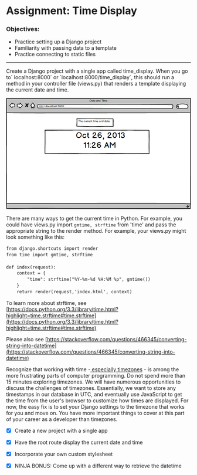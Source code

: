 # Assignment: Time Display
### Objectives:

- Practice setting up a Django project
- Familiarity with passing data to a template
- Practice connecting to static files
<hr>
Create a Django project with a single app called time_display. When you go to` localhost:8000` or `localhost:8000/time_display`, this should run a method in your controller file (views.py) that renders a template displaying the current date and time.

![](time.png)

There are many ways to get the current time in Python. For example, you could have views.py import `gmtime, strftime` from 'time' and pass the appropriate string to the render method. For example, your views.py might look something like this:

```md
from django.shortcuts import render
from time import gmtime, strftime
    
def index(request):
    context = {
        "time": strftime("%Y-%m-%d %H:%M %p", gmtime())
    }
    return render(request,'index.html', context)
````

To learn more about strftime, see [https://docs.python.org/3.3/library/time.html?highlight=time.strftime#time.strftime](https://docs.python.org/3.3/library/time.html?highlight=time.strftime#time.strftime)

Please also see [https://stackoverflow.com/questions/466345/converting-string-into-datetime](https://stackoverflow.com/questions/466345/converting-string-into-datetime)

Recognize that working with time -[ especially timezones](https://docs.djangoproject.com/en/2.2/topics/i18n/timezones/) - is among the more frustrating parts of computer programming. Do not spend more than 15 minutes exploring timezones. We will have numerous opportunities to discuss the challenges of timezones. Essentially, we want to store any timestamps in our database in UTC, and eventually use JavaScript to get the time from the user's browser to customize how times are displayed. For now, the easy fix is to set your Django settings to the timezone that works for you and move on. You have more important things to cover at this part of your career as a developer than timezones.

- [x] Create a new project with a single app

- [x] Have the root route display the current date and time

- [x] Incorporate your own custom stylesheet

- [x] NINJA BONUS: Come up with a different way to retrieve the datetime